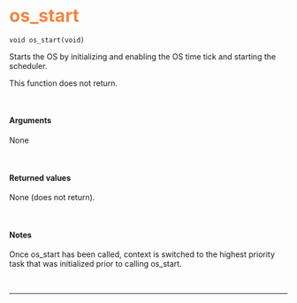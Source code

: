 ## <font color="#F2853F" style="font-size:24pt">os_start</font>

```no-highlight
void os_start(void)
```

Starts the OS by initializing and enabling the OS time tick and starting the scheduler.

This function does not return.

<br>

#### Arguments

None

<br>

#### Returned values
None (does not return).

<br>

#### Notes

Once os_start has been called, context is switched to the highest priority task that was initialized prior to calling os_start.

<br>

---------------------
